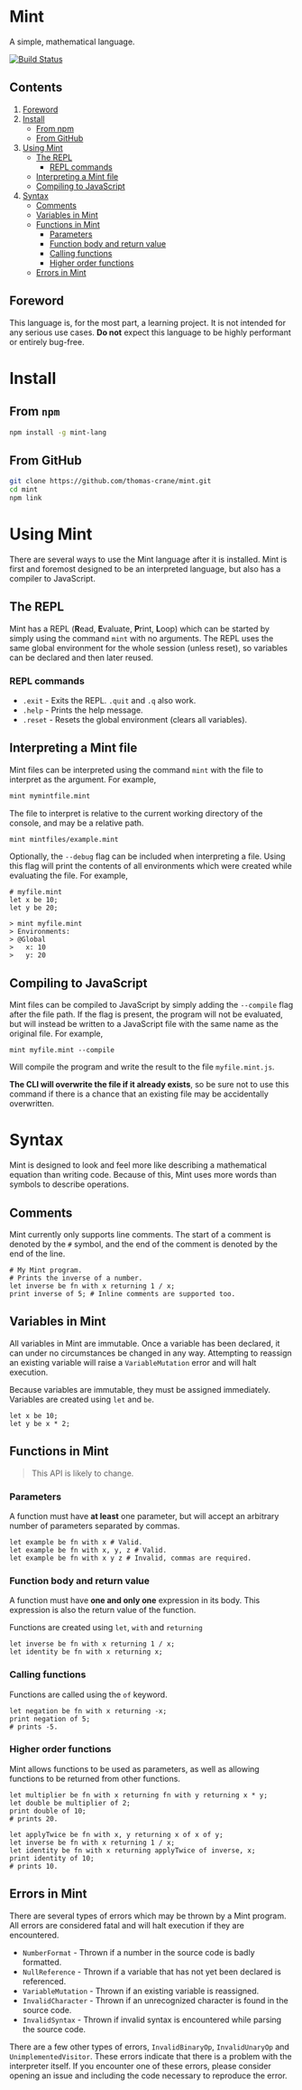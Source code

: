 # Mint
A simple, mathematical language.

[![Build Status](https://travis-ci.org/thomas-crane/mint.svg?branch=master)](https://travis-ci.org/thomas-crane/mint)

## Contents
1. [Foreword](#foreword)
2. [Install](#install)
    + [From npm](#from-npm)
    + [From GitHub](#from-github)
3. [Using Mint](#using-mint)
    + [The REPL](#the-repl)
        + [REPL commands](#repl-commands)
    + [Interpreting a Mint file](#interpreting-a-mint-file)
    + [Compiling to JavaScript](#compiling-to-javascript)
4. [Syntax](#syntax)
    + [Comments](#comments)
    + [Variables in Mint](#variables-in-mint)
    + [Functions in Mint](#functions-in-mint)
        + [Parameters](#parameters)
        + [Function body and return value](#function-body-and-return-value)
        + [Calling functions](#calling-functions)
        + [Higher order functions](#higher-order-functions)
    + [Errors in Mint](#errors-in-mint)

## Foreword
This language is, for the most part, a learning project. It is not intended for any serious use cases. **Do not** expect this language to be highly performant or entirely bug-free.

# Install
## From `npm`
```bash
npm install -g mint-lang
```

## From GitHub
```bash
git clone https://github.com/thomas-crane/mint.git
cd mint
npm link
```

# Using Mint
There are several ways to use the Mint language after it is installed. Mint is first and foremost designed to be an interpreted language, but also has a compiler to JavaScript.

## The REPL
Mint has a REPL (**R**ead, **E**valuate, **P**rint, **L**oop) which can be started by simply using the command `mint` with no arguments. The REPL uses the same global environment for the whole session (unless reset), so variables can be declared and then later reused.

### REPL commands
+ `.exit` - Exits the REPL. `.quit` and `.q` also work.
+ `.help` - Prints the help message.
+ `.reset` - Resets the global environment (clears all variables).

## Interpreting a Mint file
Mint files can be interpreted using the command `mint` with the file to interpret as the argument. For example,
```bash
mint mymintfile.mint
```
The file to interpret is relative to the current working directory of the console, and may be a relative path.
```bash
mint mintfiles/example.mint
```

Optionally, the `--debug` flag can be included when interpreting a file. Using this flag will print the contents of all environments which were created while evaluating the file. For example,
```
# myfile.mint
let x be 10;
let y be 20;

> mint myfile.mint
> Environments:
> @Global
>   x: 10
>   y: 20
```

## Compiling to JavaScript
Mint files can be compiled to JavaScript by simply adding the `--compile` flag after the file path. If the flag is present, the program will not be evaluated, but will instead be written to a JavaScript file with the same name as the original file. For example,
```
mint myfile.mint --compile
```
Will compile the program and write the result to the file `myfile.mint.js`.

**The CLI will overwrite the file if it already exists**, so be sure not to use this command if there is a chance that an existing file may be accidentally overwritten.

# Syntax
Mint is designed to look and feel more like describing a mathematical equation than writing code. Because of this, Mint uses more words than symbols to describe operations.

## Comments
Mint currently only supports line comments. The start of a comment is denoted by the `#` symbol, and the end of the comment is denoted by the end of the line.

```
# My Mint program.
# Prints the inverse of a number.
let inverse be fn with x returning 1 / x;
print inverse of 5; # Inline comments are supported too.
```

## Variables in Mint
All variables in Mint are immutable. Once a variable has been declared, it can under no circumstances be changed in any way. Attempting to reassign an existing variable will raise a `VariableMutation` error and will halt execution.

Because variables are immutable, they must be assigned immediately. Variables are created using `let` and `be`.
```
let x be 10;
let y be x * 2;
```

## Functions in Mint
> This API is likely to change.

### Parameters
A function must have **at least** one parameter, but will accept an arbitrary number of parameters separated by commas.
```
let example be fn with x # Valid.
let example be fn with x, y, z # Valid.
let example be fn with x y z # Invalid, commas are required.
```

### Function body and return value
A function must have **one and only one** expression in its body. This expression is also the return value of the function.

Functions are created using `let`, `with` and `returning`
```
let inverse be fn with x returning 1 / x;
let identity be fn with x returning x;
```

### Calling functions
Functions are called using the `of` keyword.
```
let negation be fn with x returning -x;
print negation of 5;
# prints -5.
```

### Higher order functions
Mint allows functions to be used as parameters, as well as allowing functions to be returned from other functions.
```
let multiplier be fn with x returning fn with y returning x * y;
let double be multiplier of 2;
print double of 10;
# prints 20.
```
```
let applyTwice be fn with x, y returning x of x of y;
let inverse be fn with x returning 1 / x;
let identity be fn with x returning applyTwice of inverse, x;
print identity of 10;
# prints 10.
```

## Errors in Mint
There are several types of errors which may be thrown by a Mint program. All errors are considered fatal and will halt execution if they are encountered.
+ `NumberFormat` - Thrown if a number in the source code is badly formatted.
+ `NullReference` - Thrown if a variable that has not yet been declared is referenced.
+ `VariableMutation` - Thrown if an existing variable is reassigned.
+ `InvalidCharacter` - Thrown if an unrecognized character is found in the source code.
+ `InvalidSyntax` - Thrown if invalid syntax is encountered while parsing the source code.

There are a few other types of errors, `InvalidBinaryOp`, `InvalidUnaryOp` and `UnimplementedVisitor`.
These errors indicate that there is a problem with the interpreter itself. If you encounter one of these errors, please consider opening an issue and including the code necessary to reproduce the error.